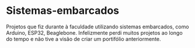 # Sistemas-embarcados

Projetos que fiz durante à faculdade utilizando sistemas embarcados, como Arduino, ESP32, Beaglebone. Infelizmente perdi muitos projetos ao longo do tempo e não tive a visão de criar um portifólio anteriormente.

